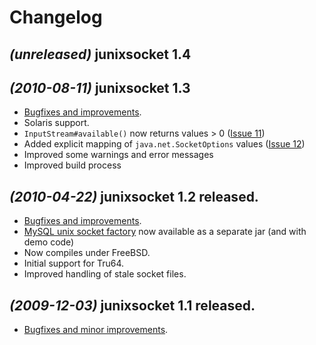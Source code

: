 # Changelog #

## _(unreleased)_ **junixsocket 1.4** ##

## _(2010-08-11)_ **junixsocket 1.3** ##

  * [Bugfixes and improvements](http://code.google.com/p/junixsocket/issues/list?can=1&q=milestone%3ARelease1.3+status%3AFixed%2CVerified%2CDone&colspec=ID+Type+Status+Priority+Milestone+Owner+Summary&cells=tiles).
  * Solaris support.
  * `InputStream#available()` now returns values > 0 ([Issue 11](http://code.google.com/p/junixsocket/issues/detail?id=11))
  * Added explicit mapping of `java.net.SocketOptions` values ([Issue 12](http://code.google.com/p/junixsocket/issues/detail?id=12))
  * Improved some warnings and error messages
  * Improved build process

## _(2010-04-22)_ **junixsocket 1.2 released.** ##

  * [Bugfixes and improvements](http://code.google.com/p/junixsocket/issues/list?can=1&q=milestone%3ARelease1.2+status%3AFixed%2CVerified%2CDone&colspec=ID+Type+Status+Priority+Milestone+Owner+Summary&cells=tiles).
  * [MySQL unix socket factory](http://code.google.com/p/junixsocket/wiki/ConnectingToMySQL) now available as a separate jar (and with demo code)
  * Now compiles under FreeBSD.
  * Initial support for Tru64.
  * Improved handling of stale socket files.

## _(2009-12-03)_ **junixsocket 1.1 released.** ##

  * [Bugfixes and minor improvements](http://code.google.com/p/junixsocket/issues/list?can=1&q=milestone%3ARelease1.1+status%3AFixed%2CVerified%2CDone&colspec=ID+Type+Status+Priority+Milestone+Owner+Summary&cells=tiles).